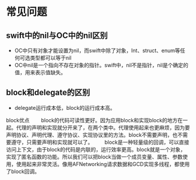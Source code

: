 # 常见问题

## swift中的nil与OC中的nil区别
- OC中只有对象才能设置为nil，而swift中除了对象，Int、struct、enum等任何可选类型都可以等于nil
- OC中nil是一个指向不存在对象的指针。swift中，nil不是指针，nil是个确定的值，用来表示值缺失。

## block和delegate的区别
- delegate运行成本低，block的运行成本高。

block优点
  block的代码可读性更好。因为应用block和实现block的地方在一起。代理的声明和实现就分开来了，在两个类中。代理使用起来也更麻烦，因为要声明协议、声明代理、遵守协议、实现协议里的方法。block不需要声明，也不需要遵守，只需要声明和实现就可以了。
  block是一种轻量级的回调，可以直接访问上下文，由于block的代码是内联的，运行效率更高。block就是一个对象，实现了匿名函数的功能。所以我们可以把block当做一个成员变量、属性、参数使用，使用起来非常灵活。像用AFNetworking请求数据和GCD实现多线程，都使用了block回调。